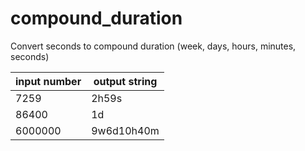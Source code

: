 # compound_duration

Convert seconds to compound duration (week, days, hours, minutes, seconds)

| input number | output string |
| ------------ | ------------- |
| 7259         | 2h59s |
| 86400        | 1d |
| 6000000      | 9w6d10h40m |

